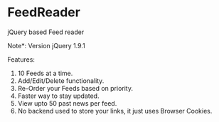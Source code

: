 # FeedReader
jQuery based Feed reader

Note*: Version jQuery 1.9.1

Features:

1)	10 Feeds at a time.
2)	Add/Edit/Delete functionality.
3)	Re-Order your Feeds based on priority.
4)	Faster way to stay updated.
5)	View upto 50 past news per feed.
6)	No backend used to store your links, it just uses Browser Cookies.

